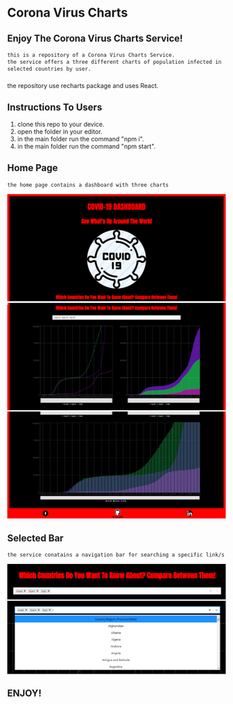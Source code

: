 # Corona Virus Charts
## Enjoy The Corona Virus Charts Service!
    this is a repository of a Corona Virus Charts Service.
    the service offers a three different charts of population infected in selected countries by user.
###
the repository use recharts package and uses React.

## Instructions To Users
1. clone this repo to your device. 
2. open the folder in your editor. 
3. in the main folder run the command "npm i".
4. in the main folder run the command "npm start".

## Home Page
    the home page contains a dashboard with three charts 
![Home Page](./images/homePage.png "Home Page")
![Home Page](./images/charts.png "Home Page")
![Home Page](./images/chart.png "Home Page")
## Selected Bar
    the service conatains a navigation bar for searching a specific link/s
![Selected Bar](./images/selectedBar.png "Selected Bar")
![Selected Bar](./images/selectedBar2.png "Selected Bar")
## ENJOY!